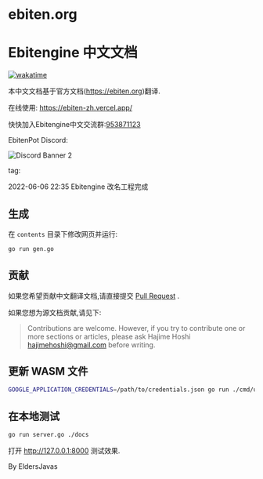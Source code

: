 # ebiten.org
# Ebitengine 中文文档

[![wakatime](https://wakatime.com/badge/github/EbitenPot/ebiten.org.svg)](https://wakatime.com/badge/github/EbitenPot/ebiten.org)

本中文文档基于官方文档(<https://ebiten.org>)翻译.

在线使用: <https://ebiten-zh.vercel.app/>

快快加入Ebitengine中文交流群:[953871123](https://jq.qq.com/?_wv=1027&k=XDKjyoa7)

EbitenPot Discord:

![Discord Banner 2](https://discordapp.com/api/guilds/926730113125605396/widget.png?style=banner2)

tag:

2022-06-06 22:35 Ebitengine 改名工程完成


## 生成
在 `contents` 目录下修改网页并运行:

```sh
go run gen.go
```

## 贡献

如果您希望贡献中文翻译文档,请直接提交 [Pull Request](https://github.com/EbitenPot/ebiten.org/pulls) .

如果您想为源文档贡献,请见下:
> Contributions are welcome. However, if you try to contribute one or more sections or articles, please ask Hajime Hoshi <hajimehoshi@gmail.com> before writing.

## 更新 WASM 文件

```sh
GOOGLE_APPLICATION_CREDENTIALS=/path/to/credentials.json go run ./cmd/uploadwasm/ -ebitenpath=../path/to/ebiten -upload
```

## 在本地测试

```sh
go run server.go ./docs
```

打开 <http://127.0.0.1:8000> 测试效果.

By EldersJavas
